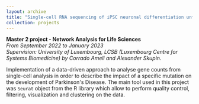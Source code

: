 ```yaml
---
layout: archive
title: "Single-cell RNA sequencing of iPSC neuronal differentiation unfolds the effects of PINK1 mutation in Parkinson's Disease"
collection: projects
---
```


**Master 2 project - Network Analysis for Life Sciences**  
_From September 2022 to January 2023_  
_Supervision: University of Luxembourg, LCSB (Luxembourg Centre for Systems Biomedicine) by Corrado Ameli and Alexander Skupin._

Implementation of a data-driven approach to analyse gene counts from single-cell analysis in order to describe the impact of a specific mutation on the development of Parkinson's Disease. The main tool used in this project was `Seurat` object from the R library which allow to perform quality control, filtering, visualization and clustering on the data.
